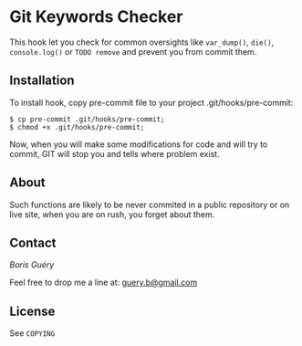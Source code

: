 Git Keywords Checker
====================

This hook let you check for common oversights like `var_dump()`, `die()`, `console.log()` or `TODO remove` and prevent you from commit them.

Installation
------------

To install hook, copy pre-commit file to your project .git/hooks/pre-commit:

    $ cp pre-commit .git/hooks/pre-commit;
    $ chmod +x .git/hooks/pre-commit;

Now, when you will make some modifications for code and will try to commit, GIT
will stop you and tells where problem exist.

About
-----

Such functions are likely to be never commited in a public repository or on live site, 
when you are on rush, you forget about them.

Contact
-------

*Boris Guéry*

Feel free to drop me a line at: guery.b@gmail.com

License
-------

See `COPYING`

